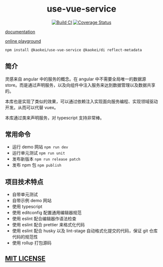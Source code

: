 <h1 align="center">use-vue-service</h1>
<div align="center">

[![Build CI](https://github.com/kaokei/use-vue-service/actions/workflows/build.yml/badge.svg)](https://github.com/kaokei/use-vue-service/actions/workflows/build.yml) [![Coverage Status](https://coveralls.io/repos/github/kaokei/use-vue-service/badge.svg?branch=main)](https://coveralls.io/github/kaokei/use-vue-service?branch=main)

</div>

[documentation](https://kaokei.com/project/use-vue-service/)

[online playground](https://kaokei.com/project/use-vue-service/)

```bash
npm install @kaokei/use-vue-service @kaokei/di reflect-metadata
```

## 简介

灵感来自 angular 中的服务的概念。在 angular 中不需要全局唯一的数据源 store。而是通过声明服务，以及向组件中注入服务来达到数据管理以及数据共享的。

本库也是实现了类似的效果，可以通过依赖注入实现面向服务编程、实现领域驱动开发。从而可以代替 vuex。

本库通过类来声明服务，对 typescript 支持非常棒。

## 常用命令

- 运行 demo 网站 `npm run dev`
- 运行单元测试 `npm run unit`
- 发布新版本 `npm run release patch`
- 发布 npm 包 `npm publish`

## 项目技术特点

- 自带单元测试
- 自带示例 demo 网站
- 使用 typescript
- 使用 editconfig 配置通用编辑器规范
- 使用 eslint 配合编辑器作语法检查
- 使用 eslint 配合 prettier 来格式化代码
- 使用 eslint 配合 husky 以及 lint-stage 自动格式化提交的代码，保证 git 仓库代码的规范性
- 使用 rollup 打包源码

## [MIT LICENSE](https://github.com/kaokei/use-vue-service/blob/main/LICENSE)
